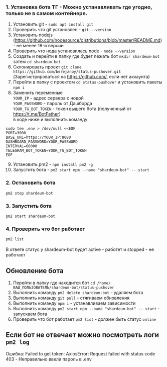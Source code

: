 ### 1. Установка бота ТГ - Можно устанавливать где угодно, только не в самом контейнере. 

1. Установить git - `sudo apt install git`
2. Проверить что git установлен - `git --version`
3. Установить nodejs (https://github.com/nodesource/distributions/blob/master/README.md) - не менее 18-й версии
4. Проверить что нода установилась node - `node --version`
5. Создать и перейти в папку где будет лежать бот `mkdir shardeum-bot` затем `cd shardeum-bot`
6. Склонировать проект `git clone https://github.com/berejznoy/status-pushover.git` (Зарегистрироваться на https://github.com/, если нет аккаунта) 
7. Перейти в папку с проектом `cd status-pushover` и установить пакеты `npm i`
8. Заменить переменные\
   `YOUR_IP` - адрес сервера с нодой\
   `YOUR_PASSWORD` - пароль от Дашборда\
   `YOUR_TG_BOT_TOKEN` - токен вышего бота (полученный от https://t.me/BotFather) \
   в коде ниже и выполнить команду
```
sudo tee .env > /dev/null <<EOF
PORT=3000
BASE_URL=https://YOUR_IP:8080
DASHBOARD_PASSWORD=YOUR_PASSWORD
INTERVAL=60000
TELEGRAM_BOT_TOKEN=YOUR_TG_BOT_TOKEN
EOF
```
9. Установить pm2 - `npm install pm2 -g`
10. Запустить бота - `pm2 start npm --name "shardeum-bot" -- start`

### 2. Остановить бота 
   `pm2 stop shardeum-bot`

### 3. Запустить бота 
   `pm2 start shardeum-bot`
   
### 4. Проверить что бот работает
   `pm2 list` \
\
   В ответе статус у shardeum-bot будет active - работет и stopped - не работает
   
## Обновление бота
1. Перейти в папку где находится бот `cd /home/ВАШ_ПОЛЬЗОВАТЕЛЬ/shardeum-bot/status-pushover`
2. Выполнить команду `pm2 delete shardeum-bot` - удаляем бота
3. Выполнить команду `git pull` - стягиваем обновления
4. Выполнить команду `npm i` - устанавливаем зависимости
5. Выполнить команду `pm2 start npm --name "shardeum-bot" -- start` - запускаем бота
6. Проверить что бот работает `pm2 list` - должен быть статус `online`

## Если бот не отвечает можно посмотреть логи `pm2 log` 

Ошибка: Failed to get token: AxiosError: Request failed with status code 403 - Неправильно ввели пароль в .env
